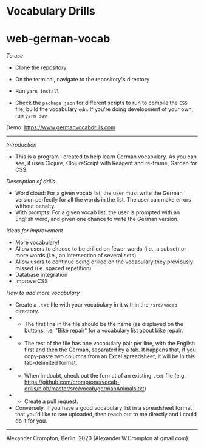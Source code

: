 # Vocabulary Drills


# web-german-vocab

_To use_

* Clone the repository

* On the terminal, navigate to the repository's directory

* Run ``yarn install``

* Check the `package.json` for different scripts to run to compile the `CSS` file, build the vocabulary `edn`. If you're doing development of your own, run ``yarn dev``

Demo: https://www.germanvocabdrills.com
_______________________________



_Introduction_

* This is a program I created to help learn German vocabulary. As you can see, it uses Clojure, ClojureScript with Reagent and re-frame, Garden for CSS.


_Description of drills_

* Word cloud: For a given vocab list, the user must write the German version perfectly for all the words in the list. The user can make errors without penalty.
* With prompts: For a given vocab list, the user is prompted with an English word, and given one chance to write the German version.

_Ideas for improvement_
* More vocabulary!
* Allow users to choose to be drilled on fewer words (i.e., a subset) or more words (i.e., an intersection of several sets)
* Allow users to continue being drilled on the vocabulary they previously missed (i.e. spaced repetition)
* Database integration
* Improve CSS

_How to add more vocabulary_

* Create a `.txt` file with your vocabulary in it within the `/src/vocab` directory.
* * The first line in the file should be the name (as displayed on the buttons, i.e. "Bike repair" for a vocabulary list about bike repair.
* * The rest of the file has one vocabulary pair per line, with the English first and then the German, separated by a tab. It happens that, if you copy-paste two columns from an Excel spreadsheet, it will be in this tab-delimited format.
* * When in doubt, check out the format of an existing `.txt` file (e.g. https://github.com/cromptone/vocab-drills/blob/master/src/vocab/germanAnimals.txt)
* * Create a pull request.
* Conversely, if you have a good vocabulary list in a spreadsheet format that you'd like to see uploaded, then reach out to me directly and I could do it for you.

__________________________________________________________
Alexander Crompton, Berlin, 2020 (Alexander.W.Crompton at gmail.com)

